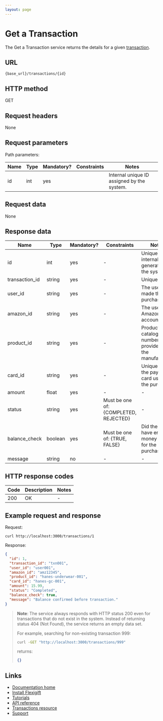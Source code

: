 ```yaml
---
layout: page
---
```


# Get a Transaction

The Get a Transaction service returns the details for a given [transaction](index.md).

## URL

```shell
{base_url}/transactions/{id}
```

## HTTP method

GET

## Request headers

None

## Request parameters

Path parameters:

| Name          | Type          | Mandatory? | Constraints | Notes |
| ------------- | ------------- | ---        | ---         | ---   |
| id            | int           | yes        |             | Internal unique ID assigned by the system. |

## Request data

None

## Response data

| Name           | Type          | Mandatory? | Constraints | Notes |
| -------------  | ------------- | ---        | ---         | ---   |
| id             | int           | yes        | -           | Unique internal ID generated by the system. |
| transaction_id | string        | yes        | -           | Unique ID. |
| user_id        | string        | yes        | -           | The user who made the purchase.    |
| amazon_id      | string        | yes        | -           | The user's Amazon account ID.      |
| product_id     | string        | yes        | -           | Product catalog number provided by the manufacturer. |
| card_id        | string        | yes        | -           | Unique ID of the payment card used for the purchase. |
| amount         | float          | yes        | -           | - |
| status         | string        | yes        | Must be one of: {COMPLETED, REJECTED} | - |
| balance_check  | boolean       | yes        | Must be one of: {TRUE, FALSE} | Did the card have enough money to pay for the purchase? |
| message        | string        | no         | -           | - |

## HTTP response codes

| Code          | Description   | Notes |
| ------------- | ------------- | ---   |
| 200           | OK            | -     |

## Example request and response

Request:

```shell
curl http://localhost:3000/transactions/1
```

Response:

```json
{
  "id": 1,
  "transaction_id": "txn001",
  "user_id": "user001",
  "amazon_id": "amz12345",
  "product_id": "hanes-underwear-001",
  "card_id": "hanes-gc-001",
  "amount": 15.99,
  "status": "Completed",
  "balance_check": true,
  "message": "Balance confirmed before transaction."
}
```

> **Note**: The service always responds with HTTP status 200 even for transactions that do not exist in the system. Instead of returning status 404 (Not Found), the service returns an empty data set.
>
> For example, searching for non-existing transaction 999:
>
> ```bash
> curl -GET "http://localhost:3000/transactions/999"
> ```
>
> returns:
>
> ```json
> {}
> ```

## Links

* [Documentation home](../../index.md)
* [Install Flexigift](../../setup.md)
* [Tutorials](../../tutorials/index.md)
* [API reference](../../api/index.md)
* [Transactions resource](index.md)
* [Support](mailto:support@example.com)